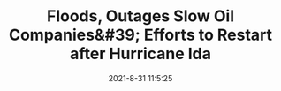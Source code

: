 ---
"title": "Floods, Outages Slow Oil Companies&amp;#39; Efforts to Restart after Hurricane Ida"
"date": "2021-8-31 11:5:25"
"feed_name": "OEDIGITAL"
"feed_website": "https://www.oedigital.com/"
"feed_rss": "https://www.oedigital.com/technology/safety-security?format=feed"
"link": "https://www.oedigital.com/news/490259-floods-outages-slow-oil-companies-efforts-to-restart-after-hurricane-ida"
"file": "_posts/2021-8-31-11-5-25_OEDIGITAL_d6ca3c49a6c594844d2b27d3f6f056ae39c6dacb.md"
"accident": "1"
"drilling": "0"
---